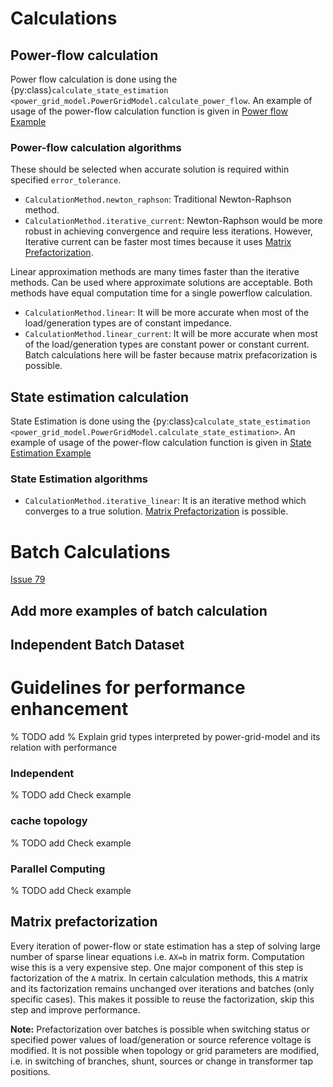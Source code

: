 <!--
SPDX-FileCopyrightText: 2022 Contributors to the Power Grid Model project <dynamic.grid.calculation@alliander.com>

SPDX-License-Identifier: MPL-2.0
-->

# Calculations

## Power-flow calculation

Power flow calculation is done using the {py:class}`calculate_state_estimation <power_grid_model.PowerGridModel.calculate_power_flow`. An example of usage of the power-flow calculation function is given in [Power flow Example](ex_power_flow)


### Power-flow calculation algorithms

These should be selected when accurate solution is required within specified `error_tolerance`.

* `CalculationMethod.newton_raphson`: Traditional Newton-Raphson method.
* `CalculationMethod.iterative_current`: Newton-Raphson would be more robust in achieving convergence and require less
  iterations. However, Iterative current can be faster most times because it
  uses [Matrix Prefactorization](calculations.md#Matrix-Prefactorization).

Linear approximation methods are many times faster than the iterative methods. Can be used where approximate solutions
are acceptable. Both methods have equal computation time for a single powerflow calculation.

* `CalculationMethod.linear`: It will be more accurate when most of the load/generation types are of constant impedance.
* `CalculationMethod.linear_current`: It will be more accurate when most of the load/generation types are constant power
  or constant current. Batch calculations here will be faster because matrix prefacorization is possible.

## State estimation calculation

State Estimation is done using the {py:class}`calculate_state_estimation <power_grid_model.PowerGridModel.calculate_state_estimation>`. An example of usage of the power-flow calculation function is given in [State Estimation Example](ex_state_est)

### State Estimation algorithms

* `CalculationMethod.iterative_linear`: It is an iterative method which converges to a true
  solution. [Matrix Prefactorization](calculations.md#Matrix-Prefactorization) is possible.

# Batch Calculations

[Issue 79](https://github.com/alliander-opensource/power-grid-model/issues/79)

## Add more examples of batch calculation


## Independent Batch Dataset

# Guidelines for performance enhancement

% TODO add % Explain grid types interpreted by power-grid-model and its relation with performance

### Independent

% TODO add Check example

### cache topology

% TODO add Check example

### Parallel Computing

% TODO add Check example

## Matrix prefactorization

Every iteration of power-flow or state estimation has a step of solving large number of sparse linear equations
i.e. `AX=b` in matrix form. Computation wise this is a very expensive step. One major component of this step is
factorization of the `A` matrix. In certain calculation methods, this `A` matrix and its factorization remains unchanged
over iterations and batches (only specific cases). This makes it possible to reuse the factorization, skip this step and
improve performance.

**Note:** Prefactorization over batches is possible when switching status or specified power values of load/generation
or source reference voltage is modified. It is not possible when topology or grid parameters are modified, i.e. in
switching of branches, shunt, sources or change in transformer tap positions.

